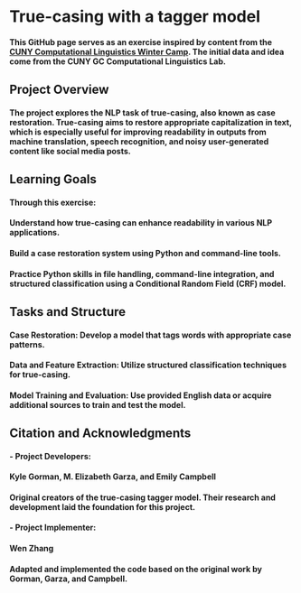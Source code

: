 # **True-casing with a tagger model**
#### This GitHub page serves as an exercise inspired by content from the [CUNY Computational Linguistics Winter Camp](https://github.com/CUNY-CL/winter-camp). The initial data and idea come from the CUNY GC Computational Linguistics Lab.

## **Project Overview**
#### The project explores the NLP task of true-casing, also known as case restoration. True-casing aims to restore appropriate capitalization in text, which is especially useful for improving readability in outputs from machine translation, speech recognition, and noisy user-generated content like social media posts.

## **Learning Goals**
#### Through this exercise:
#### Understand how true-casing can enhance readability in various NLP applications.
#### Build a case restoration system using Python and command-line tools.
#### Practice Python skills in file handling, command-line integration, and structured classification using a Conditional Random Field (CRF) model.

## **Tasks and Structure**
#### Case Restoration: Develop a model that tags words with appropriate case patterns.
#### Data and Feature Extraction: Utilize structured classification techniques for true-casing.
#### Model Training and Evaluation: Use provided English data or acquire additional sources to train and test the model.

## **Citation and Acknowledgments**

#### - **Project Developers**:  
  #### Kyle Gorman, M. Elizabeth Garza, and Emily Campbell  
  #### Original creators of the true-casing tagger model. Their research and development laid the foundation for this project.

#### - **Project Implementer**:  
  #### Wen Zhang  
  #### Adapted and implemented the code based on the original work by Gorman, Garza, and Campbell.
